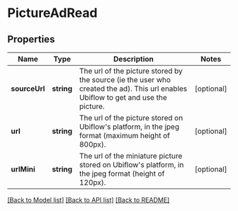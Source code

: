 # PictureAdRead

## Properties
Name | Type | Description | Notes
------------ | ------------- | ------------- | -------------
**sourceUrl** | **string** | The url of the picture stored by the source (ie the user who created the ad). This url enables Ubiflow to get and use the picture. | [optional] 
**url** | **string** | The url of the picture stored on Ubiflow&#x27;s platform, in the jpeg format (maximum height of 800px). | [optional] 
**urlMini** | **string** | The url of the miniature picture stored on Ubiflow&#x27;s platform, in the jpeg format (height of 120px). | [optional] 

[[Back to Model list]](../../README.md#documentation-for-models) [[Back to API list]](../../README.md#documentation-for-api-endpoints) [[Back to README]](../../README.md)

